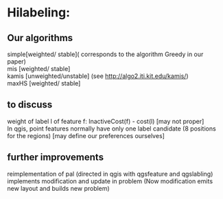 # Hilabeling:<br /> 

## Our algorithms<br /> 
 simple[weighted/ stable]( corresponds to the algorithm Greedy in our paper)<br /> 
 mis [weighted/ stable]<br /> 
 kamis [unweighted/unstable] (see http://algo2.iti.kit.edu/kamis/)<br /> 
 maxHS [weighted/ stable]<br /> 

## to discuss
weight of label l of feature f: InactiveCost(f) - cost(l) [may not proper]<br /> 
In qgis, point features normally have only one label candidate (8 positions for the regions) [may define our preferences ourselves]<br /> 


## further improvements<br /> 
reimplementation of pal (directed in qgis with qgsfeature and qgslabling)<br /> 
implements modification and update in problem (Now modification emits new layout and builds new problem)<br /> 
